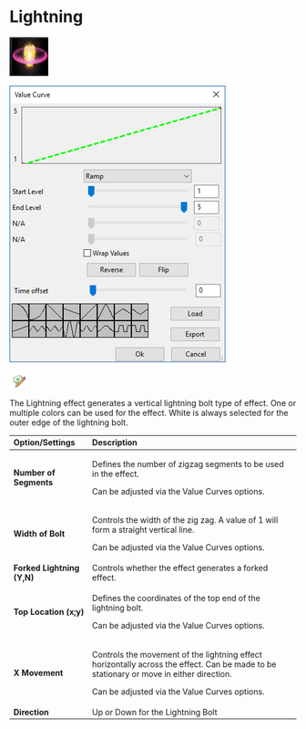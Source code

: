 # Lightning

![Icon](../../.gitbook/assets/image%20%28459%29.png)

![Sequencer Grid](../../.gitbook/assets/image%20%28662%29.png)

![](../../.gitbook/assets/image%20%28274%29.png)

The Lightning effect generates a vertical lightning bolt type of effect.  One or multiple colors can be used for the effect.  White is always selected for the outer edge of the lightning bolt.

<table>
  <thead>
    <tr>
      <th style="text-align:left">Option/Settings</th>
      <th style="text-align:left">Description</th>
    </tr>
  </thead>
  <tbody>
    <tr>
      <td style="text-align:left"><b>Number of Segments</b>
      </td>
      <td style="text-align:left">
        <p>Defines the number of zigzag segments to be used in the effect.</p>
        <p>Can be adjusted via the Value Curves options.</p>
      </td>
    </tr>
    <tr>
      <td style="text-align:left"><b>Width of Bolt</b>
      </td>
      <td style="text-align:left">
        <p>Controls the width of the zig zag. A value of 1 will form a straight vertical
          line.</p>
        <p>Can be adjusted via the Value Curves options.</p>
      </td>
    </tr>
    <tr>
      <td style="text-align:left"><b>Forked Lightning (Y,N)</b>
      </td>
      <td style="text-align:left">Controls whether the effect generates a forked effect.</td>
    </tr>
    <tr>
      <td style="text-align:left"><b>Top Location (x;y)</b>
      </td>
      <td style="text-align:left">
        <p>Defines the coordinates of the top end of the lightning bolt.</p>
        <p>Can be adjusted via the Value Curves options.</p>
      </td>
    </tr>
    <tr>
      <td style="text-align:left"><b>X Movement</b>
      </td>
      <td style="text-align:left">
        <p>Controls the movement of the lightning effect horizontally across the
          effect. Can be made to be stationary or move in either direction.</p>
        <p>Can be adjusted via the Value Curves options.</p>
      </td>
    </tr>
    <tr>
      <td style="text-align:left"><b>Direction</b>
      </td>
      <td style="text-align:left">Up or Down for the Lightning Bolt</td>
    </tr>
  </tbody>
</table>
